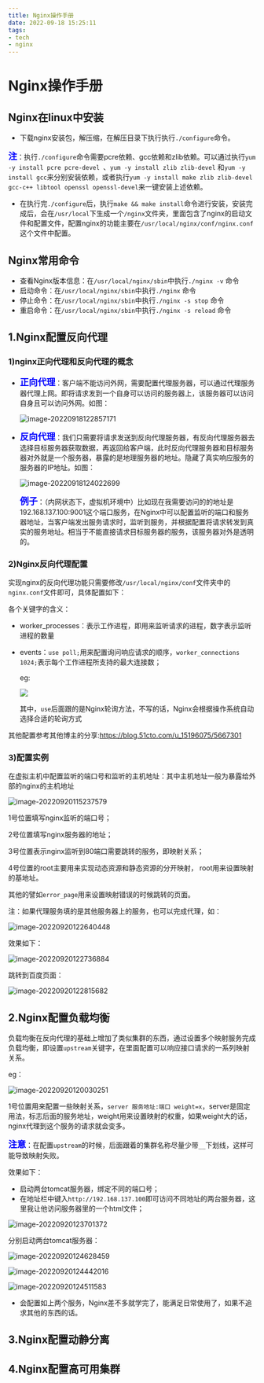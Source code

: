 ```yaml
---
title: Nginx操作手册
date: 2022-09-18 15:25:11
tags: 
- tech
- nginx
---
```

# Nginx操作手册

## Nginx在linux中安装

+ 下载nginx安装包，解压缩，在解压目录下执行执行`./configure`命令。

<font color=blue size=4>**注**</font>：执行`./configure`命令需要pcre依赖、gcc依赖和zlib依赖。可以通过执行`yum -y install pcre pcre-devel `、`yum -y install zlib zlib-devel` 和`yum -y install gcc`来分别安装依赖，或者执行`yum -y install make zlib zlib-devel gcc-c++ libtool openssl openssl-devel`来一键安装上述依赖。

+ 在执行完`./configure`后，执行`make && make install`命令进行安装，安装完成后，会在`/usr/local`下生成一个`/nginx`文件夹，里面包含了nginx的启动文件和配置文件，配置nginx的功能主要在`/usr/local/nginx/conf/nginx.conf`这个文件中配置。

## Nginx常用命令

+ 查看Nginx版本信息：在`/usr/local/nginx/sbin`中执行`./nginx -v` 命令
+ 启动命令：在`/usr/local/nginx/sbin`中执行`./nginx` 命令
+ 停止命令：在`/usr/local/nginx/sbin`中执行`./nginx -s stop` 命令
+ 重启命令：在`/usr/local/nginx/sbin`中执行`./nginx -s reload` 命令

## 1.Nginx配置反向代理

### 1)nginx正向代理和反向代理的概念

+ <font color=blue size=4>**正向代理**</font>：客户端不能访问外网，需要配置代理服务器，可以通过代理服务器代理上网。即将请求发到一个自身可以访问的服务器上，该服务器可以访问自身且可以访问外网。如图：

  ![image-20220918122857171](./img/image-20220918122857171.png)

+ <font color=blue size=4>**反向代理**</font>：我们只需要将请求发送到反向代理服务器，有反向代理服务器去选择目标服务器获取数据，再返回给客户端，此时反向代理服务器和目标服务器对外就是一个服务器，暴露的是地理服务器的地址。隐藏了真实响应服务的服务器的IP地址。如图：

  ![image-20220918124022699](./img/image-20220918124022699.png)

  <font color=blue size=4>**例子**</font>：（内网状态下，虚拟机环境中）比如现在我需要访问的的地址是192.168.137.100:9001这个端口服务，在Nginx中可以配置监听的端口和服务器地址，当客户端发出服务请求时，监听到服务，并根据配置将请求转发到真实的服务地址。相当于不能直接请求目标服务器的服务，该服务器对外是透明的。

### 2)Nginx反向代理配置

<!-- more -->

实现nginx的反向代理功能只需要修改`/usr/local/nginx/conf`文件夹中的`nginx.conf`文件即可，具体配置如下：

各个关键字的含义：

+ worker_processes：表示工作进程，即用来监听请求的进程，数字表示监听进程的数量

+ events：`use poll;`用来配置询问响应请求的顺序，`worker_connections 1024;`表示每个工作进程所支持的最大连接数；

  eg:

  ![](./img/image-20220920114153982.png)

  其中，`use`后面跟的是Nginx轮询方法，不写的话，Nginx会根据操作系统自动选择合适的轮询方式

其他配置参考其他博主的分享:https://blog.51cto.com/u_15196075/5667301

### 3)配置实例

在虚拟主机中配置监听的端口号和监听的主机地址：其中主机地址一般为暴露给外部的nginx的主机地址

![image-20220920115237579](./img/image-20220920115237579.png)

1号位置填写nginx监听的端口号；

2号位置填写nginx服务器的地址；

3号位置表示nginx监听到80端口需要跳转的服务，即映射关系；

4号位置的root主要用来实现动态资源和静态资源的分开映射， root用来设置映射的基地址。

其他的譬如`error_page`用来设置映射错误的时候跳转的页面。

注：如果代理服务填的是其他服务器上的服务，也可以完成代理，如：

![image-20220920122640448](./img/image-20220920122640448.png)

效果如下：

![image-20220920122736884](./img/image-20220920122736884.png)

跳转到百度页面：

![image-20220920122815682](./img/image-20220920122815682.png)

## 2.Nginx配置负载均衡

负载均衡在反向代理的基础上增加了类似集群的东西，通过设置多个映射服务完成负载均衡，即设置`upstream`关键字，在里面配置可以响应接口请求的一系列映射关系。

eg：

![image-20220920120030251](./img/image-20220920120030251.png)

1号位置用来配置一些映射关系，`server 服务地址:端口 weight=x`，server是固定用法，标志后面的服务地址，weight用来设置映射的权重，如果weight大的话，nginx代理到这个服务的请求就会变多。

<font color=blue size=4>**注意**</font>：在配置`upstream`的时候，后面跟着的集群名称尽量少带`__`下划线，这样可能导致映射失败。

效果如下：

+ 启动两台tomcat服务器，绑定不同的端口号；
+ 在地址栏中键入`http://192.168.137.100`即可访问不同地址的两台服务器，这里我让他访问服务器里的一个html文件；

![image-20220920123701372](./img/image-20220920123701372.png)

分别启动两台tomcat服务器：

![image-20220920124628459](./img/image-20220920124628459.png)

![image-20220920124442016](./img/image-20220920124442016.png)

![image-20220920124511583](./img/image-20220920124511583.png)

+ 会配置如上两个服务，Nginx差不多就学完了，能满足日常使用了，如果不追求其他的东西的话。



## 3.Nginx配置动静分离



## 4.Nginx配置高可用集群































































